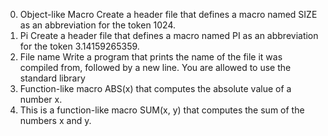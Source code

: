 0. Object-like Macro
Create a header file that defines a macro named SIZE as an abbreviation for the token 1024.
1. Pi
Create a header file that defines a macro named PI as an abbreviation for the token 3.14159265359.
2. File name
Write a program that prints the name of the file it was compiled from, followed by a new line.
You are allowed to use the standard library
3. Function-like macro ABS(x) that computes the absolute value of a number x.
4. This is a function-like macro SUM(x, y) that computes the sum of the numbers x and y.

